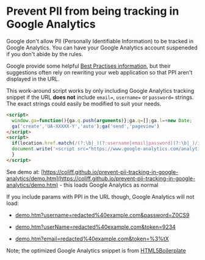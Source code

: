 # Prevent PII from being tracking in Google Analytics

Google don't allow PII (Personally Identifiable Information) to be tracked in Google Analytics. You can have your Google Analytics account suspeneded if you don't abide by the rules.

Google provide some helpful [Best Practises information](https://support.google.com/adsense/answer/6156630?hl=en), but their suggestions often rely on rewriting your web application so that PPI aren't displayed in the URL.

This work-around script works by only including Google Analytics tracking snippet if the URL **does not** include `email=`, `username=` or `password=` strings. The exact strings could easily be modified to suit your needs.

``` html
<script>
  window.ga=function(){ga.q.push(arguments)};ga.q=[];ga.l=+new Date;
  ga('create','UA-XXXXX-Y','auto');ga('send','pageview')
</script>
<script>
  if(location.href.match(/(?:\b|_)(?:username|email|password)(?:\b|_)/i) > -1){
  document.write('<script src="https://www.google-analytics.com/analytics.js" aysnc defer><\/script>');
  }
</script>
```

See demo at:
[https://coliff.github.io/prevent-pii-tracking-in-google-analytics/demo.htm](https://coliff.github.io/prevent-pii-tracking-in-google-analytics/demo.htm) - this loads Google Analytics as normal

If you include params with PPI in the URL though, Google Analytics will not load:

- [demo.htm?username=redacted%40example.com&password=Z0CS9](https://coliff.github.io/prevent-pii-tracking-in-google-analytics/demo.htm?username=redacted%40example.com&password=Z0CS9)

- [demo.htm?userName=redacted%40example.com&token=9234](https://coliff.github.io/prevent-pii-tracking-in-google-analytics/demo.htm?userName=redacted%40example.com&token=9234)

- [demo.htm?email=redacted%40example.com&token=%3%tX](https://coliff.github.io/prevent-pii-tracking-in-google-analytics/demo.htm?email=redacted%40example.com&token=%3%tX)


Note; the optimized Google Analytics snippet is from [HTML5Boilerplate](https://github.com/h5bp/html5-boilerplate/blob/master/src/index.html)

<script>
  if(location.href.match(/(?:\b|_)(?:username|email|password)(?:\b|_)/i) > -1){
  document.write('<script src="https://www.googleadservices.com/pagead/conversion.js"><\/script>');
  }
</script>
